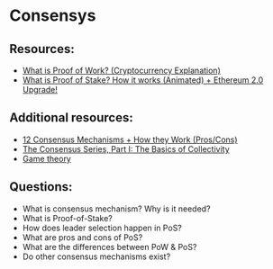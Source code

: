 # Consensys

## Resources:

* [What is Proof of Work? (Cryptocurrency Explanation)](https://www.youtube.com/watch?v=XLcWy1uV8YM)
* [What is Proof of Stake? How it works (Animated) + Ethereum 2.0 Upgrade!](https://www.youtube.com/watch?v=x83EVUZ_EWo)

## Additional resources:
* [12 Consensus Mechanisms + How they Work (Pros/Cons)](https://www.youtube.com/watch?v=3QCykHU89To)
* [The Consensus Series, Part I: The Basics of Collectivity](https://blog.coinfund.io/the-consensus-series-part-i-the-basics-of-collectivity-a11d76ff4d5d)
* [Game theory](https://academy.binance.com/en/articles/game-theory-and-cryptocurrencies)

## Questions:

* What is consensus mechanism? Why is it needed?
* What is Proof-of-Stake?
* How does leader selection happen in PoS?
* What are pros and cons of PoS?
* What are the differences between PoW & PoS? 
* Do other consensus mechanisms exist?
